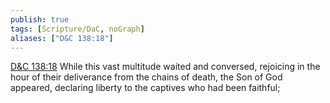 ```yaml
---
publish: true
tags: [Scripture/DaC, noGraph]
aliases: ["D&C 138:18"]
---
```

[D&C 138:18](https://churchofjesuschrist.org/study/scriptures/dc-testament/dc/138?lang=eng&id=p18#p18) While this vast multitude waited and conversed, rejoicing in the hour of their deliverance from the chains of death, the Son of God appeared, declaring liberty to the captives who had been faithful;
